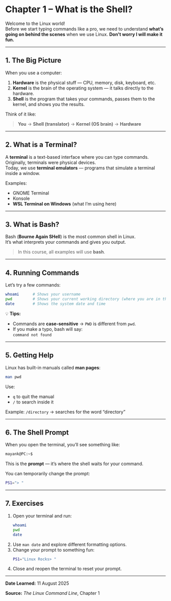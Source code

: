 # Chapter 1 – What is the Shell?

Welcome to the Linux world!  
Before we start typing commands like a pro, we need to understand **what’s going on behind the scenes** when we use Linux. **Don't worry I will make it fun.**

---

## 1. The Big Picture

When you use a computer:
1. **Hardware** is the physical stuff — CPU, memory, disk, keyboard, etc.
2. **Kernel** is the brain of the operating system — it talks directly to the hardware.
3. **Shell** is the program that takes your commands, passes them to the kernel, and shows you the results.

Think of it like:
> **You** → **Shell (translator)** → **Kernel (OS brain)** → **Hardware**

---

## 2. What is a Terminal?

A **terminal** is a text-based interface where you can type commands.  
Originally, terminals were physical devices.  
Today, we use **terminal emulators** — programs that simulate a terminal inside a window.

Examples:
- GNOME Terminal
- Konsole
- **WSL Terminal on Windows** (what I’m using here)

---

## 3. What is Bash?

Bash (**Bourne Again SHell**) is the most common shell in Linux.  
It’s what interprets your commands and gives you output.

> In this course, all examples will use **bash**.

---

## 4. Running Commands

Let’s try a few commands:

```bash
whoami      # Shows your username
pwd         # Shows your current working directory (where you are in the filesystem)
date        # Shows the system date and time
```

💡 **Tips:**
- Commands are **case-sensitive** → `PWD` is different from `pwd`.
- If you make a typo, bash will say:  
  `command not found`

---

## 5. Getting Help

Linux has built-in manuals called **man pages**:

```bash
man pwd
```

Use:
- `q` to quit the manual
- `/` to search inside it

Example: `/directory` → searches for the word “directory”

---

## 6. The Shell Prompt

When you open the terminal, you’ll see something like:

```bash
mayank@PC:~$
```

This is the **prompt** — it’s where the shell waits for your command.

You can temporarily change the prompt:

```bash
PS1="> "
```

---

## 7. Exercises

1. Open your terminal and run:
   ```bash
   whoami
   pwd
   date
   ```
2. Use `man date` and explore different formatting options.
3. Change your prompt to something fun:
   ```bash
   PS1="Linux Rocks> "
   ```
4. Close and reopen the terminal to reset your prompt.

---

**Date Learned:** 11 August 2025

**Source:** _The Linux Command Line_, Chapter 1
